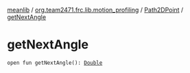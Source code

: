 [meanlib](../../index.md) / [org.team2471.frc.lib.motion_profiling](../index.md) / [Path2DPoint](index.md) / [getNextAngle](./get-next-angle.md)

# getNextAngle

`open fun getNextAngle(): `[`Double`](https://kotlinlang.org/api/latest/jvm/stdlib/kotlin/-double/index.html)